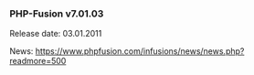 ### PHP-Fusion v7.01.03
Release date: 03.01.2011

News: https://www.phpfusion.com/infusions/news/news.php?readmore=500
